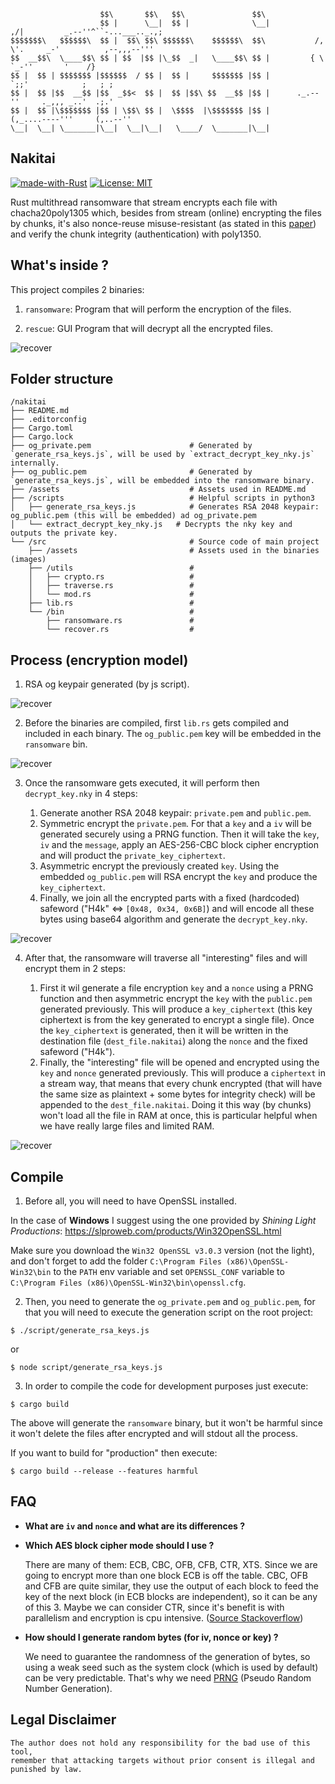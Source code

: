 ```
                    $$\       $$\   $$\               $$\ 
                    $$ |      \__|  $$ |              \__|           ,/|         _.--''^``-...___.._.,;
$$$$$$$\   $$$$$$\  $$ |  $$\ $$\ $$$$$$\    $$$$$$\  $$\           /, \'.     _-'          ,--,,,--'''
$$  __$$\  \____$$\ $$ | $$  |$$ |\_$$  _|   \____$$\ $$ |         { \    `_-''       '    /}
$$ |  $$ | $$$$$$$ |$$$$$$  / $$ |  $$ |     $$$$$$$ |$$ |          `;;'            ;   ; ;
$$ |  $$ |$$  __$$ |$$  _$$<  $$ |  $$ |$$\ $$  __$$ |$$ |      ._.--''     ._,,, _..'  .;.'
$$ |  $$ |\$$$$$$$ |$$ | \$$\ $$ |  \$$$$  |\$$$$$$$ |$$ |       (,_....----'''     (,..--''
\__|  \__| \_______|\__|  \__|\__|   \____/  \_______|\__|
```

## Nakitai
[![made-with-Rust](https://img.shields.io/badge/Made%20with-Rust-orange.svg)](http://commonmark.org)
[![License: MIT](https://img.shields.io/badge/License-MIT-green.svg)](https://opensource.org/licenses/MIT)

Rust multithread ransomware that stream encrypts each file with chacha20poly1305 which, besides
from stream (online) encrypting the files by chunks, it's also nonce-reuse
misuse-resistant (as stated in this [paper](https://eprint.iacr.org/2015/189.pdf)) and verify the chunk integrity 
(authentication) with poly1350.

## What's inside ?

This project compiles 2 binaries:

1. `ransomware`: Program that will perform the encryption of the files.

2. `rescue`: GUI Program that will decrypt all the encrypted files.

![recover](assets/recover.png?raw=true)

## Folder structure

    /nakitai
    ├── README.md
    ├── .editorconfig
    ├── Cargo.toml
    ├── Cargo.lock
    ├── og_private.pem                      # Generated by `generate_rsa_keys.js`, will be used by `extract_decrypt_key_nky.js` internally.
    ├── og_public.pem                       # Generated by `generate_rsa_keys.js`, will be embedded into the ransomware binary.
    ├── /assets                             # Assets used in README.md
    ├── /scripts                            # Helpful scripts in python3
    │   ├── generate_rsa_keys.js            # Generates RSA 2048 keypair: og_public.pem (this will be embedded) ad og_private.pem
    │   └── extract_decrypt_key_nky.js   # Decrypts the nky key and outputs the private key.
    └── /src                                # Source code of main project
        ├── /assets                         # Assets used in the binaries (images)
        ├── /utils                          # 
        │   ├── crypto.rs                   # 
        │   ├── traverse.rs                 # 
        │   └── mod.rs                      # 
        ├── lib.rs                          # 
        └── /bin                            # 
            ├── ransomware.rs               # 
            └── recover.rs                  #

## Process (encryption model)
  1. RSA og keypair generated (by js script).

![recover](assets/generate_og_keys.png?raw=true)

  2. Before the binaries are compiled, first `lib.rs` gets compiled and included in
  each binary. The `og_public.pem` key will be embedded in the `ransomware` bin.

![recover](assets/compile.png?raw=true)

  3. Once the ransomware gets executed, it will perform then `decrypt_key.nky` in 4 steps:

     1. Generate another RSA 2048 keypair: `private.pem` and `public.pem`.
     2. Symmetric encrypt the `private.pem`. For that a `key` and a `iv` will be generated 
        securely using a PRNG function. Then it will take the `key`, `iv` and the `message`,
        apply an AES-256-CBC block cipher encryption and will product the `private_key_ciphertext`.
     3. Asymmetric encrypt the previously created `key`. Using the embedded `og_public.pem`
        will RSA encrypt the `key` and produce the `key_ciphertext`.
     4. Finally, we join all the encrypted parts with a fixed (hardcoded) safeword ("H4k" <=> `[0x48, 0x34, 0x6B]`)
        and will encode all these bytes using base64 algorithm and generate the `decrypt_key.nky`.

![recover](assets/generate_nky_key.png?raw=true)

  4. After that, the ransomware will traverse all "interesting" files and will encrypt them in 2
     steps:

     1. First it wil generate a file encryption `key` and a `nonce` using a PRNG function and then asymmetric encrypt the
        `key` with the `public.pem` generated previously. This will produce a `key_ciphertext` (this key ciphertext is from
        the key generated to encrypt a single file). Once the `key_ciphertext` is generated, then it will be written in the
        destination file (`dest_file.nakitai`) along the `nonce` and the fixed safeword ("H4k").
     2. Finally, the "interesting" file will be opened and encrypted using the `key` and `nonce` generated previously. This
        will produce a `ciphertext` in a stream way, that means that every chunk encrypted (that will have the same size as
        plaintext + some bytes for integrity check) will be appended to the `dest_file.nakitai`. Doing it this way (by chunks)
        won't load all the file in RAM at once, this is particular helpful when we have really large files and limited RAM.

![recover](assets/encrypt_file.png?raw=true)

## Compile
  1. Before all, you will need to have OpenSSL installed.

  In the case of __Windows__ I suggest using the one provided by *Shining Light Productions*: https://slproweb.com/products/Win32OpenSSL.html

  Make sure you download the `Win32 OpenSSL v3.0.3` version (not the light), and
  don't forget to add the folder `C:\Program Files (x86)\OpenSSL-Win32\bin` to the
  `PATH` env variable and set `OPENSSL_CONF` variable to `C:\Program Files (x86)\OpenSSL-Win32\bin\openssl.cfg`.

  2. Then, you need to generate the `og_private.pem` and `og_public.pem`, for that
  you will need to execute the generation script on the root project:

  ```shell
  $ ./script/generate_rsa_keys.js
  ```

or

  ```shell
  $ node script/generate_rsa_keys.js
  ```

  3. In order to compile the code for development purposes just execute:

  ```shell
  $ cargo build
  ```

  The above will generate the `ransomware` binary, but it won't be harmful since it won't delete the
  files after encrypted and will stdout all the process.

  If you want to build for "production" then execute:

  ```shell
  $ cargo build --release --features harmful
  ```

## FAQ

* **What are `iv` and `nonce` and what are its differences ?**

  


* **Which AES block cipher mode should I use ?**

  There are many of them: ECB, CBC, OFB, CFB, CTR, XTS.
  Since we are going to encrypt more than one block ECB is off the table.
  CBC, OFB and CFB are quite similar, they use the output of each block to
  feed the key of the next block (in ECB blocks are independent), so it can be
  any of this 3. Maybe we can consider CTR, since it's benefit is with
  parallelism and encryption is cpu intensive. ([Source Stackoverflow](https://stackoverflow.com/a/1220869/3412989))


* **How should I generate random bytes (for iv, nonce or key) ?**
  
  We need to guarantee the randomness of the generation of bytes, so using a weak seed
  such as the system clock (which is used by default) can be very predictable. That's why
  we need [PRNG](https://en.wikipedia.org/wiki/Pseudorandom_number_generator) 
  (Pseudo Random Number Generation).

  
## Legal Disclaimer

```
The author does not hold any responsibility for the bad use of this tool,
remember that attacking targets without prior consent is illegal and punished by law.
```